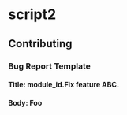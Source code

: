 # script2

## Contributing

### Bug Report Template

#### Title: module_id.Fix feature ABC.

#### Body: Foo

